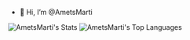- 👋 Hi, I’m @AmetsMarti
  
![AmetsMarti's Stats](https://github-readme-stats.vercel.app/api?username=AmetsMarti&theme=vue-dark&show_icons=true&hide_border=true&count_private=true)
![AmetsMarti's Top Languages](https://github-readme-stats.vercel.app/api/top-langs/?username=AmetsMarti&theme=vue-dark&show_icons=true&hide_border=true&layout=compact)



<!---
AmetsMarti/AmetsMarti is a ✨ special ✨ repository because its `README.md` (this file) appears on your GitHub profile.
You can click the Preview link to take a look at your changes.
--->
